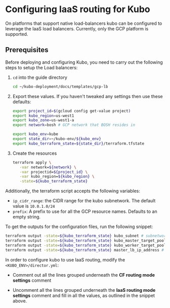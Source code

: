 # Configuring IaaS routing for Kubo

On platforms that support native load-balancers kubo can be configured to leverage the
IaaS load balancers. Currently, only the GCP platform is supported.

## Prerequisites

Before deploying and configuring Kubo, you need to carry out the following steps to 
setup the Load balancers:   

1. `cd` into the guide directory

   ```bash
   cd ~/kubo-deployment/docs/templates/gcp-lb
   ```

1. Export these values. If you haven't tweaked any settings then use these defaults:

   ```bash
   export project_id=$(gcloud config get-value project)
   export kubo_region=us-west1
   export kubo_zone=us-west1-a
   export network=bosh # GCP network that BOSH resides in
   
   export kubo_env=kube
   export state_dir=~/kubo-env/${kubo_env}
   export kubo_terraform_state=${state_dir}/terraform.tfstate
   ``` 

1. Create the resources
   ```bash
   terraform apply \
      -var network=${network} \
      -var projectid=${project_id} \
      -var kubo_region=${kubo_region} \
      -state=${kubo_terraform_state}
   ```

Additionally, the terraform script accepts the following variables:
  
  - `ip_cidr_range`: the CIDR range for the kubo subnetwork. The default value is `10.0.1.0/24`
  - `prefix`: A prefix to use for all the GCP resource names. Defaults to an empty string.

To get the outputs for the configuration files, run the following snippet:
   
   ```bash
   terraform output -state=${kubo_terraform_state} kubo_subnet # subnetwork 
   terraform output -state=${kubo_terraform_state} kubo_master_target_pool # master_target_pool                                                                             
   terraform output -state=${kubo_terraform_state} kubo_worker_target_pool # worker_target_pool
   terraform output -state=${kubo_terraform_state} master_lb_ip_address # kubernetes_master_host
   ```

In order to configure kubo to use IaaS routing, modify the `<KUBO_ENV>/director.yml`:

  - Comment out all the lines grouped underneath the **CF routing mode settings** comment
  
  - Uncomment all the lines grouped underneath the **IaaS routing mode settings** comment 
    and fill in all the values, as outlined in the snippet above.
  
